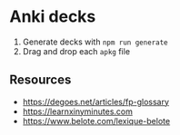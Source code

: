 # Anki decks

1. Generate decks with `npm run generate`
2. Drag and drop each `apkg` file

## Resources

- https://degoes.net/articles/fp-glossary
- https://learnxinyminutes.com
- https://www.belote.com/lexique-belote

